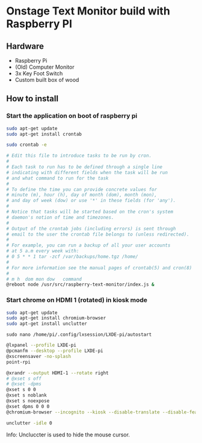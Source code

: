 # Onstage Text Monitor build with Raspberry PI

## Hardware

- Raspberry Pi
- (Old) Computer Monitor
- 3x Key Foot Switch
- Custom built box of wood


## How to install

### Start the application on boot of raspberry pi


```sh
sudo apt-get update
sudo apt-get install crontab
```

```sh
sudo crontab -e
```

```sh
# Edit this file to introduce tasks to be run by cron.
#
# Each task to run has to be defined through a single line
# indicating with different fields when the task will be run
# and what command to run for the task
#
# To define the time you can provide concrete values for
# minute (m), hour (h), day of month (dom), month (mon),
# and day of week (dow) or use '*' in these fields (for 'any').
#
# Notice that tasks will be started based on the cron's system
# daemon's notion of time and timezones.
#
# Output of the crontab jobs (including errors) is sent through
# email to the user the crontab file belongs to (unless redirected).
#
# For example, you can run a backup of all your user accounts
# at 5 a.m every week with:
# 0 5 * * 1 tar -zcf /var/backups/home.tgz /home/
#
# For more information see the manual pages of crontab(5) and cron(8)
#
# m h  dom mon dow   command
@reboot node /usr/src/raspberry-text-monitor/index.js &
```

### Start chrome on HDMI 1 (rotated) in kiosk mode

```sh
sudo apt-get update
sudo apt-get install chromium-browser
sudo apt-get install unclutter
```

`sudo nano /home/pi/.config/lxsession/LXDE-pi/autostart`

```sh
@lxpanel --profile LXDE-pi
@pcmanfm --desktop --profile LXDE-pi
@xscreensaver -no-splash
point-rpi

@xrandr --output HDMI-1 --rotate right
# @xset s off
# @xset -dpms
@xset s 0 0
@xset s noblank
@xset s noexpose
@xset dpms 0 0 0
@chromium-browser --incognito --kiosk --disable-translate --disable-features=Translate --noerrdialogs --disable-infobars --no-first-run --start-fullscreen http://localhost:8080/

unclutter -idle 0
```

Info: Uncluccter is used to hide the mouse cursor.
